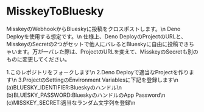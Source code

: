 # MisskeyToBluesky
MisskeyのWebhookからBlueskyに投稿をクロスポストします。\n
Deno Deployを使用する想定です。\n
仕様上、Deno DeployのProjectのURLと、MisskeyのSecretの2つがセットで他人にバレるとBlueskyに自由に投稿できちゃいます。万が一バレた際は、ProjectのURLを変えて、MisskeyのSecretも別のものに変更してください。

1.このレポジトリをフォークします\n
2.Deno Deployで適当なProjectを作ります\n
3.ProjectのSettingのEnvironment Variablesに下記を登録します\n
(a)BLUESKY_IDENTIFIER:Blueskyのハンドル\n
(b)BLUESKY_PASSWORD:BlueskyのハンドルのApp Password\n
(c)MISSKEY_SECRET:適当なランダム文字列を登録\n
